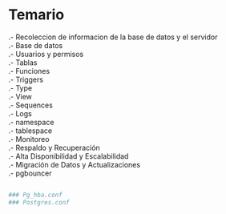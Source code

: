 
# Temario


.- Recoleccion de informacion de la base de datos y el servidor <br>
.- Base de datos <br>
.- Usuarios y permisos<br>
.- Tablas <br>
.- Funciones <br>
.- Triggers<br>
.- Type<br>
.- View <br>
.- Sequences <br>
.- Logs<br>
.- namespace<br>
.- tablespace<br>
.- Monitoreo<br>
.- Respaldo y Recuperación <br>
.- Alta Disponibilidad y Escalabilidad<br>
.- Migración de Datos y Actualizaciones<br>
.- pgbouncer

```sh

### Pg_hba.conf
### Postgres.conf

```
